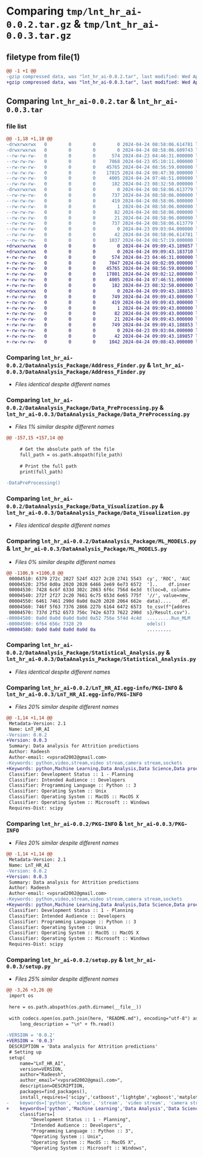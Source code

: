# Comparing `tmp/lnt_hr_ai-0.0.2.tar.gz` & `tmp/lnt_hr_ai-0.0.3.tar.gz`

## filetype from file(1)

```diff
@@ -1 +1 @@
-gzip compressed data, was "lnt_hr_ai-0.0.2.tar", last modified: Wed Apr 24 08:58:06 2024, max compression
+gzip compressed data, was "lnt_hr_ai-0.0.3.tar", last modified: Wed Apr 24 09:09:43 2024, max compression
```

## Comparing `lnt_hr_ai-0.0.2.tar` & `lnt_hr_ai-0.0.3.tar`

### file list

```diff
@@ -1,18 +1,18 @@
-drwxrwxrwx   0        0        0        0 2024-04-24 08:58:06.614781 lnt_hr_ai-0.0.2/
-drwxrwxrwx   0        0        0        0 2024-04-24 08:58:06.609743 lnt_hr_ai-0.0.2/DataAnalysis_Package/
--rw-rw-rw-   0        0        0      574 2024-04-23 04:46:31.000000 lnt_hr_ai-0.0.2/DataAnalysis_Package/Address_Finder.py
--rw-rw-rw-   0        0        0     7068 2024-04-23 05:10:11.000000 lnt_hr_ai-0.0.2/DataAnalysis_Package/Data_PreProcessing.py
--rw-rw-rw-   0        0        0    45765 2024-04-24 08:56:59.000000 lnt_hr_ai-0.0.2/DataAnalysis_Package/Data_Visualization.py
--rw-rw-rw-   0        0        0    17815 2024-04-24 08:47:30.000000 lnt_hr_ai-0.0.2/DataAnalysis_Package/ML_MODELS.py
--rw-rw-rw-   0        0        0     4005 2024-04-24 07:46:51.000000 lnt_hr_ai-0.0.2/DataAnalysis_Package/Statistical_Analysis.py
--rw-rw-rw-   0        0        0      182 2024-04-23 08:32:50.000000 lnt_hr_ai-0.0.2/DataAnalysis_Package/__init__.py
-drwxrwxrwx   0        0        0        0 2024-04-24 08:58:06.613779 lnt_hr_ai-0.0.2/LnT_HR_AI.egg-info/
--rw-rw-rw-   0        0        0      737 2024-04-24 08:58:06.000000 lnt_hr_ai-0.0.2/LnT_HR_AI.egg-info/PKG-INFO
--rw-rw-rw-   0        0        0      419 2024-04-24 08:58:06.000000 lnt_hr_ai-0.0.2/LnT_HR_AI.egg-info/SOURCES.txt
--rw-rw-rw-   0        0        0        1 2024-04-24 08:58:06.000000 lnt_hr_ai-0.0.2/LnT_HR_AI.egg-info/dependency_links.txt
--rw-rw-rw-   0        0        0       82 2024-04-24 08:58:06.000000 lnt_hr_ai-0.0.2/LnT_HR_AI.egg-info/requires.txt
--rw-rw-rw-   0        0        0       21 2024-04-24 08:58:06.000000 lnt_hr_ai-0.0.2/LnT_HR_AI.egg-info/top_level.txt
--rw-rw-rw-   0        0        0      737 2024-04-24 08:58:06.613779 lnt_hr_ai-0.0.2/PKG-INFO
--rw-rw-rw-   0        0        0        0 2024-04-23 09:03:04.000000 lnt_hr_ai-0.0.2/README.md
--rw-rw-rw-   0        0        0       42 2024-04-24 08:58:06.614781 lnt_hr_ai-0.0.2/setup.cfg
--rw-rw-rw-   0        0        0     1037 2024-04-24 08:57:19.000000 lnt_hr_ai-0.0.2/setup.py
+drwxrwxrwx   0        0        0        0 2024-04-24 09:09:43.189857 lnt_hr_ai-0.0.3/
+drwxrwxrwx   0        0        0        0 2024-04-24 09:09:43.183710 lnt_hr_ai-0.0.3/DataAnalysis_Package/
+-rw-rw-rw-   0        0        0      574 2024-04-23 04:46:31.000000 lnt_hr_ai-0.0.3/DataAnalysis_Package/Address_Finder.py
+-rw-rw-rw-   0        0        0     7047 2024-04-24 09:02:09.000000 lnt_hr_ai-0.0.3/DataAnalysis_Package/Data_PreProcessing.py
+-rw-rw-rw-   0        0        0    45765 2024-04-24 08:56:59.000000 lnt_hr_ai-0.0.3/DataAnalysis_Package/Data_Visualization.py
+-rw-rw-rw-   0        0        0    17801 2024-04-24 09:02:12.000000 lnt_hr_ai-0.0.3/DataAnalysis_Package/ML_MODELS.py
+-rw-rw-rw-   0        0        0     4005 2024-04-24 07:46:51.000000 lnt_hr_ai-0.0.3/DataAnalysis_Package/Statistical_Analysis.py
+-rw-rw-rw-   0        0        0      182 2024-04-23 08:32:50.000000 lnt_hr_ai-0.0.3/DataAnalysis_Package/__init__.py
+drwxrwxrwx   0        0        0        0 2024-04-24 09:09:43.188853 lnt_hr_ai-0.0.3/LnT_HR_AI.egg-info/
+-rw-rw-rw-   0        0        0      749 2024-04-24 09:09:43.000000 lnt_hr_ai-0.0.3/LnT_HR_AI.egg-info/PKG-INFO
+-rw-rw-rw-   0        0        0      419 2024-04-24 09:09:43.000000 lnt_hr_ai-0.0.3/LnT_HR_AI.egg-info/SOURCES.txt
+-rw-rw-rw-   0        0        0        1 2024-04-24 09:09:43.000000 lnt_hr_ai-0.0.3/LnT_HR_AI.egg-info/dependency_links.txt
+-rw-rw-rw-   0        0        0       82 2024-04-24 09:09:43.000000 lnt_hr_ai-0.0.3/LnT_HR_AI.egg-info/requires.txt
+-rw-rw-rw-   0        0        0       21 2024-04-24 09:09:43.000000 lnt_hr_ai-0.0.3/LnT_HR_AI.egg-info/top_level.txt
+-rw-rw-rw-   0        0        0      749 2024-04-24 09:09:43.188853 lnt_hr_ai-0.0.3/PKG-INFO
+-rw-rw-rw-   0        0        0        0 2024-04-23 09:03:04.000000 lnt_hr_ai-0.0.3/README.md
+-rw-rw-rw-   0        0        0       42 2024-04-24 09:09:43.189857 lnt_hr_ai-0.0.3/setup.cfg
+-rw-rw-rw-   0        0        0     1042 2024-04-24 09:08:43.000000 lnt_hr_ai-0.0.3/setup.py
```

### Comparing `lnt_hr_ai-0.0.2/DataAnalysis_Package/Address_Finder.py` & `lnt_hr_ai-0.0.3/DataAnalysis_Package/Address_Finder.py`

 * *Files identical despite different names*

### Comparing `lnt_hr_ai-0.0.2/DataAnalysis_Package/Data_PreProcessing.py` & `lnt_hr_ai-0.0.3/DataAnalysis_Package/Data_PreProcessing.py`

 * *Files 1% similar despite different names*

```diff
@@ -157,15 +157,14 @@
 
     # Get the absolute path of the file
     full_path = os.path.abspath(file_path)
 
     # Print the full path
     print(full_path)
 
-DataPreProcessing()
```

### Comparing `lnt_hr_ai-0.0.2/DataAnalysis_Package/Data_Visualization.py` & `lnt_hr_ai-0.0.3/DataAnalysis_Package/Data_Visualization.py`

 * *Files identical despite different names*

### Comparing `lnt_hr_ai-0.0.2/DataAnalysis_Package/ML_MODELS.py` & `lnt_hr_ai-0.0.3/DataAnalysis_Package/ML_MODELS.py`

 * *Files 0% similar despite different names*

```diff
@@ -1106,9 +1106,8 @@
 00004510: 6379 272c 2027 524f 4327 2c20 2741 5543  cy', 'ROC', 'AUC
 00004520: 275d 0d0a 2020 2020 6466 2e69 6e73 6572  ']..    df.inser
 00004530: 7428 6c6f 633d 302c 2063 6f6c 756d 6e3d  t(loc=0, column=
 00004540: 272f 2f27 2c20 7661 6c75 653d 6e65 775f  '//', value=new_
 00004550: 6461 7461 290d 0a0d 0a20 2020 2064 662e  data)....    df.
 00004560: 746f 5f63 7376 2866 227b 6164 6472 6573  to_csv(f"{addres
 00004570: 737d 2f52 6573 756c 742e 6373 7622 290d  s}/Result.csv").
-00004580: 0a0d 0a0d 0a0d 0a0d 0a52 756e 5f4d 4c4d  .........Run_MLM
-00004590: 6f64 656c 7328 29                        odels()
+00004580: 0a0d 0a0d 0a0d 0a0d 0a                   .........
```

### Comparing `lnt_hr_ai-0.0.2/DataAnalysis_Package/Statistical_Analysis.py` & `lnt_hr_ai-0.0.3/DataAnalysis_Package/Statistical_Analysis.py`

 * *Files identical despite different names*

### Comparing `lnt_hr_ai-0.0.2/LnT_HR_AI.egg-info/PKG-INFO` & `lnt_hr_ai-0.0.3/LnT_HR_AI.egg-info/PKG-INFO`

 * *Files 20% similar despite different names*

```diff
@@ -1,14 +1,14 @@
 Metadata-Version: 2.1
 Name: LnT_HR_AI
-Version: 0.0.2
+Version: 0.0.3
 Summary: Data analysis for Attrition predictions
 Author: Radeesh
 Author-email: <vpsrad2002@gmail.com>
-Keywords: python,video,stream,video stream,camera stream,sockets
+Keywords: python,Machine Learning,Data Analysis,Data Science,Data processing
 Classifier: Development Status :: 1 - Planning
 Classifier: Intended Audience :: Developers
 Classifier: Programming Language :: Python :: 3
 Classifier: Operating System :: Unix
 Classifier: Operating System :: MacOS :: MacOS X
 Classifier: Operating System :: Microsoft :: Windows
 Requires-Dist: scipy
```

### Comparing `lnt_hr_ai-0.0.2/PKG-INFO` & `lnt_hr_ai-0.0.3/PKG-INFO`

 * *Files 20% similar despite different names*

```diff
@@ -1,14 +1,14 @@
 Metadata-Version: 2.1
 Name: LnT_HR_AI
-Version: 0.0.2
+Version: 0.0.3
 Summary: Data analysis for Attrition predictions
 Author: Radeesh
 Author-email: <vpsrad2002@gmail.com>
-Keywords: python,video,stream,video stream,camera stream,sockets
+Keywords: python,Machine Learning,Data Analysis,Data Science,Data processing
 Classifier: Development Status :: 1 - Planning
 Classifier: Intended Audience :: Developers
 Classifier: Programming Language :: Python :: 3
 Classifier: Operating System :: Unix
 Classifier: Operating System :: MacOS :: MacOS X
 Classifier: Operating System :: Microsoft :: Windows
 Requires-Dist: scipy
```

### Comparing `lnt_hr_ai-0.0.2/setup.py` & `lnt_hr_ai-0.0.3/setup.py`

 * *Files 25% similar despite different names*

```diff
@@ -3,26 +3,26 @@
 import os
 
 here = os.path.abspath(os.path.dirname(__file__))
 
 with codecs.open(os.path.join(here, "README.md"), encoding="utf-8") as fh:
     long_description = "\n" + fh.read()
 
-VERSION = '0.0.2'
+VERSION = '0.0.3'
 DESCRIPTION = 'Data analysis for Attrition predictions'
 # Setting up
 setup(
     name="LnT_HR_AI",
     version=VERSION,
     author="Radeesh",
     author_email="<vpsrad2002@gmail.com>",
     description=DESCRIPTION,
     packages=find_packages(),
     install_requires=['scipy','catboost','lightgbm','xgboost','matplotlib','seaborn','scikit-learn', 'pyautogui', 'pyaudio'],
-    keywords=['python', 'video', 'stream', 'video stream', 'camera stream', 'sockets'],
+    keywords=['python','Machine Learning','Data Analysis','Data Science','Data processing'],
     classifiers=[
         "Development Status :: 1 - Planning",
         "Intended Audience :: Developers",
         "Programming Language :: Python :: 3",
         "Operating System :: Unix",
         "Operating System :: MacOS :: MacOS X",
         "Operating System :: Microsoft :: Windows",
```

